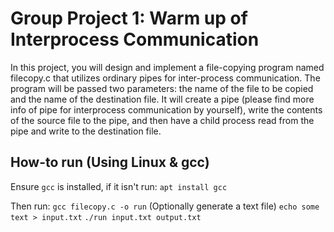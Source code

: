 # Group Project 1: Warm up of Interprocess Communication
In this project, you will design and implement a file-copying program named filecopy.c that utilizes
ordinary pipes for inter-process communication. The program will be passed two parameters: the name of
the file to be copied and the name of the destination file. It will create a pipe (please find more info of pipe
for interprocess communication by yourself), write the contents of the source file to the pipe, and then have
a child process read from the pipe and write to the destination file.

## How-to run (Using Linux & gcc)
Ensure `gcc` is installed, if it isn't run: `apt install gcc`

Then run: 
`gcc filecopy.c -o run`
(Optionally generate a text file) `echo some text > input.txt`
`./run input.txt output.txt`
